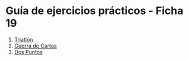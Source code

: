 # Guía de ejercicios prácticos - Ficha 19

1. [Triatlón](G19-Ej01.md)
2. [Guerra de Cartas](G19-Ej02.md)
3. [Dos Puntos](G19-Ej03.md)
